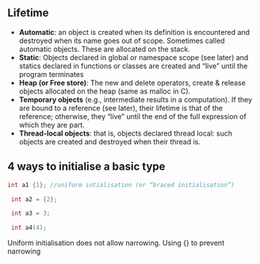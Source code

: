 ## Lifetime

- **Automatic**: an object is created when its definition is encountered and destroyed when its name goes out of scope. Sometimes called automatic objects. These are allocated on the stack.
- **Static**: Objects declared in global or namespace scope (see later) and statics declared in functions or classes are created and “live” until the program terminates
- **Heap (or Free store)**: The new and delete operators, create & release objects allocated on the heap (same as malloc in C).
- **Temporary objects** (e.g., intermediate results in a computation). If they are bound to a reference (see later), their lifetime is that of the reference; otherwise, they “live” until the end of the full expression of which they are part.
- **Thread-local objects**: that is, objects declared thread local: such objects are created and destroyed when their thread is.




## 4 ways to initialise a basic type

```c++
int a1 {1}; //uniform intialisation (or “braced initialisation”)
```

```c++
 int a2 = {2};
```

```c++
 int a3 = 3;
```

```c++
 int a4(4);
```

Uniform initialisation does not allow narrowing. Using {} to prevent narrowing

